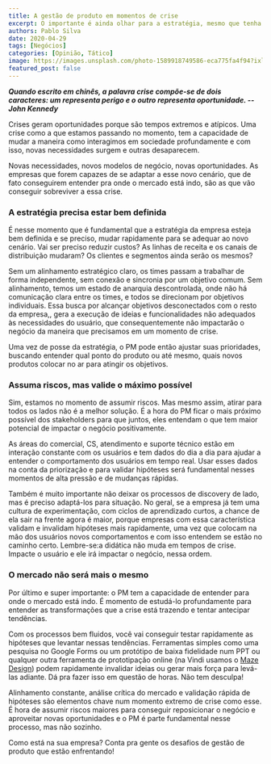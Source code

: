 ```yaml
---
title: A gestão de produto em momentos de crise
excerpt: O importante é ainda olhar para a estratégia, mesmo que tenha que mudá-la
authors: Pablo Silva
date: 2020-04-29
tags: [Negócios]
categories: [Opinião, Tático]
image: https://images.unsplash.com/photo-1589918749586-eca775fa4f94?ixlib=rb-1.2.1&ixid=eyJhcHBfaWQiOjEyMDd9&auto=format&fit=crop&w=1500&q=80
featured_post: false
---
```


***Quando escrito em chinês, a palavra crise compõe-se de dois
caracteres: um representa perigo e o outro representa oportunidade. \--
John Kennedy***

Crises geram oportunidades porque são tempos extremos e atípicos. Uma
crise como a que estamos passando no momento, tem a capacidade de mudar
a maneira como interagimos em sociedade profundamente e com isso, novas
necessidades surgem e outras desaparecem.

Novas necessidades, novos modelos de negócio, novas oportunidades. As
empresas que forem capazes de se adaptar a esse novo cenário, que de
fato conseguirem entender pra onde o mercado está indo, são as que vão
conseguir sobreviver a essa crise.

### A estratégia precisa estar bem definida

É nesse momento que é fundamental que a estratégia da empresa esteja bem
definida e se preciso, mudar rapidamente para se adequar ao novo
cenário. Vai ser preciso reduzir custos? As linhas de receita e os
canais de distribuição mudaram? Os clientes e segmentos ainda serão os
mesmos?

Sem um alinhamento estratégico claro, os times passam a trabalhar de
forma independente, sem conexão e sincronia por um objetivo comum. Sem
alinhamento, temos um estado de anarquia descontrolada, onde não há
comunicação clara entre os times, e todos se direcionam por objetivos
individuais. Essa busca por alcançar objetivos desconectados com o resto
da empresa,, gera a execução de ideias e funcionalidades não adequados
às necessidades do usuário, que consequentemente não impactarão o
negócio da maneira que precisamos em um momento de crise.

Uma vez de posse da estratégia, o PM pode então ajustar suas
prioridades, buscando entender qual ponto do produto ou até mesmo, quais
novos produtos colocar no ar para atingir os objetivos.

### Assuma riscos, mas valide o máximo possível

Sim, estamos no momento de assumir riscos. Mas mesmo assim, atirar para
todos os lados não é a melhor solução. É a hora do PM ficar o mais
próximo possível dos stakeholders para que juntos, eles entendam o que
tem maior potencial de impactar o negócio positivamente.

As áreas do comercial, CS, atendimento e suporte técnico estão em
interação constante com os usuários e tem dados do dia a dia para ajudar
a entender o comportamento dos usuários em tempo real. Usar esses dados
na conta da priorização e para validar hipóteses será fundamental nesses
momentos de alta pressão e de mudanças rápidas.

Também é muito importante não deixar os processos de discovery de lado,
mas é preciso adaptá-los para situação. No geral, se a empresa já tem
uma cultura de experimentação, com ciclos de aprendizado curtos, a
chance de ela sair na frente agora é maior, porque empresas com essa
característica validam e invalidam hipóteses mais rapidamente, uma vez
que colocam na mão dos usuários novos comportamentos e com isso entendem
se estão no caminho certo. Lembre-se:a didática não muda em tempos de
crise. Impacte o usuário e ele irá impactar o negócio, nessa ordem.

### O mercado não será mais o mesmo

Por último e super importante: o PM tem a capacidade de entender para
onde o mercado está indo. É momento de estudá-lo profundamente para
entender as transformações que a crise está trazendo e tentar antecipar
tendências.

Com os processos bem fluidos, você vai conseguir testar rapidamente as
hipóteses que levantar nessas tendências. Ferramentas simples como uma
pesquisa no Google Forms ou um protótipo de baixa fidelidade num PPT ou
qualquer outra ferramenta de prototipação online (na Vindi usamos o
[Maze Design](https://maze.design/)) podem rapidamente invalidar ideias
ou gerar mais força para levá-las adiante. Dá pra fazer isso em questão
de horas. Não tem desculpa!

Alinhamento constante, análise crítica do mercado e validação rápida de
hipóteses são elementos chave num momento extremo de crise como esse. É
hora de assumir riscos maiores para conseguir reposicionar o negócio e
aproveitar novas oportunidades e o PM é parte fundamental nesse
processo, mas não sozinho.

Como está na sua empresa? Conta pra gente os desafios de gestão de
produto que estão enfrentando!
